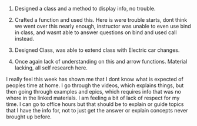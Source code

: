 1. Designed a class and a method to display info, no trouble.

2. Crafted a function and used this. Here is were trouble starts, dont think we went over this nearly enough, instructor was unable to even use bind in class, and wasnt able to answer questions on bind and used call instead.

3. Designed Class, was able to extend class with Electric car changes.

4. Once again lack of understanding on this and arrow functions. Material lacking, all self research here.

I really feel this week has shown me that I dont know what is expected of peoples time at home. I go through the videos, which explains things, but then going through examples and epics, which requires info that was no where in the linked materials. I am feeling a bit of lack of respect for my time. I can go to office hours but that should be to explain or guide topics that I have the info for, not to just get the answer or explain concepts never brought up before.
